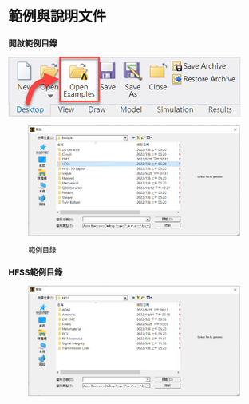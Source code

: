 # 範例與說明文件

### 開啟範例目錄

![](<../.gitbook/assets/image (4).png>)

<figure><img src="../.gitbook/assets/image (3).png" alt=""><figcaption><p>範例目錄</p></figcaption></figure>

### HFSS範例目錄

<figure><img src="../.gitbook/assets/image.png" alt=""><figcaption></figcaption></figure>
